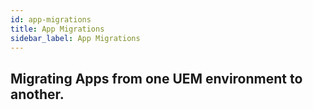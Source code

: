 ```yaml
---
id: app-migrations
title: App Migrations
sidebar_label: App Migrations
---
```


## Migrating Apps from one UEM environment to another.